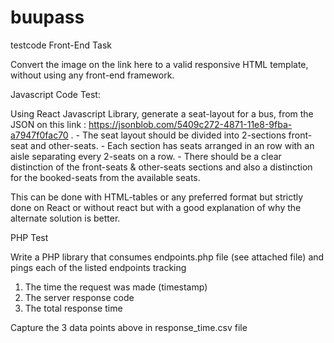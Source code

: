 # buupass
testcode
Front-End Task

Convert the image on the link here to a valid responsive HTML template, without using any front-end framework.



Javascript Code Test:

Using React Javascript Library, generate a seat-layout for a bus, from the JSON on this link : https://jsonblob.com/5409c272-4871-11e8-9fba-a7947f0fac70 .
    - The seat layout should be divided into 2-sections front-seat and other-seats.
    - Each section has seats arranged in an row with an aisle separating every 2-seats on a row.
    - There should be a clear distinction of the front-seats & other-seats sections and also a distinction for the booked-seats from the available seats.

This can be done with HTML-tables or any preferred format but strictly done on React or  without react but with a good explanation of why the alternate solution is better.



PHP Test

Write a PHP library that consumes endpoints.php file (see attached file) and pings each of the listed endpoints tracking 

1. The time the request was made (timestamp)
2. The server response code
3. The total response time

Capture the 3 data points above in response_time.csv file

